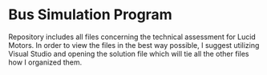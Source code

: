 # Bus Simulation Program
Repository includes all files concerning the technical assessment for Lucid Motors.
In order to view the files in the best way possible, I suggest utilizing Visual Studio and opening the solution file which will tie all the other files how I organized them.
